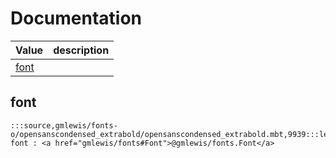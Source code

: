 # Documentation
|Value|description|
|---|---|
|[font](#font)||

## font

```moonbit
:::source,gmlewis/fonts-o/opensanscondensed_extrabold/opensanscondensed_extrabold.mbt,9939:::let font : <a href="gmlewis/fonts#Font">@gmlewis/fonts.Font</a>
```

